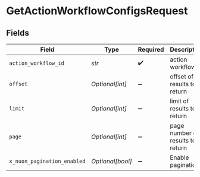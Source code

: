 # GetActionWorkflowConfigsRequest


## Fields

| Field                            | Type                             | Required                         | Description                      |
| -------------------------------- | -------------------------------- | -------------------------------- | -------------------------------- |
| `action_workflow_id`             | *str*                            | :heavy_check_mark:               | action workflow ID               |
| `offset`                         | *Optional[int]*                  | :heavy_minus_sign:               | offset of results to return      |
| `limit`                          | *Optional[int]*                  | :heavy_minus_sign:               | limit of results to return       |
| `page`                           | *Optional[int]*                  | :heavy_minus_sign:               | page number of results to return |
| `x_nuon_pagination_enabled`      | *Optional[bool]*                 | :heavy_minus_sign:               | Enable pagination                |